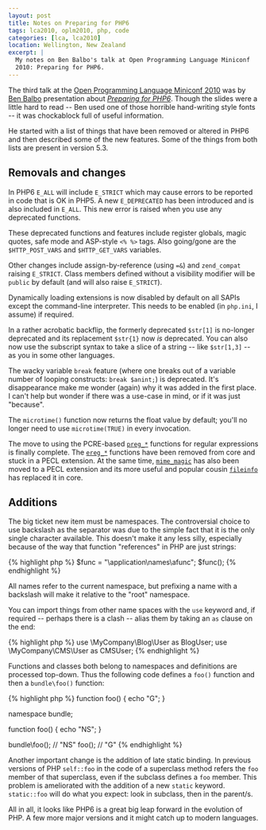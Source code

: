 ```yaml
---
layout: post
title: Notes on Preparing for PHP6
tags: lca2010, oplm2010, php, code
categories: [lca, lca2010]
location: Wellington, New Zealand
excerpt: |
  My notes on Ben Balbo's talk at Open Programming Language Miniconf
  2010: Preparing for PHP6.
---
```


The third talk at the [Open Programming Language Miniconf 2010][oplm2010] was
by [Ben Balbo][bb] presentation about *[Preparing for PHP6][talk]*. Though the
slides were a little hard to read -- Ben used one of those horrible
hand-writing style fonts -- it was chockablock full of useful information.

[oplm2010]: http://blogs.tucs.org.au/oplm/
[talk]: http://blogs.tucs.org.au/oplm/programme/#php6
[bb]: http://benbalbo.com/

He started with a list of things that have been removed or altered in PHP6 and
then described some of the new features. Some of the things from both lists
are present in version 5.3.

Removals and changes
--------------------

In PHP6 `E_ALL` will include `E_STRICT` which may cause errors to be reported
in code that is OK in PHP5. A new `E_DEPRECATED` has been introduced and is
also included in `E_ALL`. This new error is raised when you use any deprecated
functions.

These deprecated functions and features include register globals, magic
quotes, safe mode and ASP-style `<% %>` tags. Also going/gone are the
`$HTTP_POST_VARS` and `$HTTP_GET_VARS` variables. 

Other changes include assign-by-reference (using `=&`) and `zend_compat`
raising `E_STRICT`. Class members defined without a visibility modifier will
be `public` by default (and will also raise `E_STRICT`).

Dynamically loading extensions is now disabled by default on all SAPIs except
the command-line interpreter. This needs to be enabled (in `php.ini`, I
assume) if required.

In a rather acrobatic backflip, the formerly deprecated `$str[1]` is no-longer
deprecated and its replacement `$str{1}` now *is* deprecated. You can also now
use the subscript syntax to take a slice of a string -- like `$str[1,3]` -- as
you in some other languages.

The wacky variable `break` feature (where one breaks out of a variable number
of looping constructs: `break $anint;`) is deprecated. It's disappearance make
me wonder (again) why it was added in the first place. I can't help but wonder
if there was a use-case in mind, or if it was just "because".

The `microtime()` function now returns the float value by default; you'll no
longer need to use `microtime(TRUE)` in every invocation.

The move to using the PCRE-based [`preg_*`][preg] functions for regular
expressions is finally complete. The [`ereg_*`][ereg] functions have been
removed from core and stuck in a PECL extension. At the same time,
[`mime_magic`][mime_magic] has also been moved to a PECL extension and its
more useful and popular cousin [`fileinfo`][fileinfo] has replaced it in core.

[preg]: http://php.net/manual/en/book.pcre.php
[ereg]: http://php.net/manual/en/book.regex.php
[mime_magic]: http://php.net/manual/en/book.mime-magic.php
[fileinfo]: http://php.net/manual/en/book.fileinfo.php

Additions
---------

The big ticket new item must be namespaces. The controversial choice to use
backslash as the separator was due to the simple fact that it is the only
single character available. This doesn't make it any less silly, especially
because of the way that function "references" in PHP are just strings:

{% highlight php %} 
$func = "\application\names\afunc";
$func();
{% endhighlight %}

All names refer to the current namespace, but prefixing a name with a
backslash will make it relative to the "root" namespace.

You can import things from other name spaces with the `use` keyword and, if
required -- perhaps there is a clash -- alias them by taking an `as` clause on
the end:

{% highlight php %}
use \MyCompany\Blog\User as BlogUser;
use \MyCompany\CMS\User as CMSUser;
{% endhighlight %}

Functions and classes both belong to namespaces and definitions are processed
top-down. Thus the following code defines a `foo()` function and then a
`bundle\foo()` function:

{% highlight php %}
function foo() { echo "G"; }

namespace bundle;

function foo() { echo "NS"; }

bundle\foo(); // "NS"
foo(); // "G"
{% endhighlight %}

Another important change is the addition of late static binding. In previous
versions of PHP `self::foo` in the code of a superclass method refers the
`foo` member of that superclass, even if the subclass defines a `foo` member.
This problem is ameliorated with the addition of a new `static` keyword.
`static::foo` will do what you expect: look in subclass, then in the parent/s.

All in all, it looks like PHP6 is a great big leap forward in the evolution of
PHP. A few more major versions and it might catch up to modern languages.
